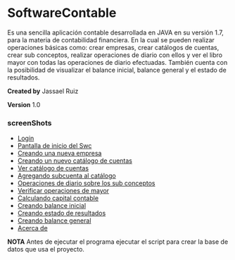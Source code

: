 SoftwareContable
================

Es una sencilla aplicación contable desarrollada en JAVA en su versión 1.7, para la materia de contabilidad financiera.
En la cual se pueden realizar operaciones básicas como: crear empresas, crear catálogos de cuentas, crear sub conceptos, realizar operaciones de diario con ellos y ver el libro mayor con todas las operaciones de diario efectuadas.
También cuenta con la posibilidad de visualizar el balance inicial, balance general y el estado de resultados.


**Created by** Jassael Ruiz

**Version** 1.0

### screenShots
  * [Login](https://raw.github.com/Jars1991/SoftwareContable/master/screenShots/login.PNG)
  * [Pantalla de inicio del Swc](https://raw.github.com/Jars1991/SoftwareContable/master/screenShots/pantallaInicio.PNG)
  * [Creando una nueva empresa](https://raw.github.com/Jars1991/SoftwareContable/master/screenShots/creandoEmpresa.PNG)
  * [Creando un nuevo catálogo de cuentas](https://raw.github.com/Jars1991/SoftwareContable/master/screenShots/creandoCatalogoDeCuentas.PNG)
  * [Ver catálogo de cuentas](https://raw.github.com/Jars1991/SoftwareContable/master/screenShots/catalogoDeCuentas.PNG)
  * [Agregando subcuenta al catálogo](https://raw.github.com/Jars1991/SoftwareContable/master/screenShots/agregarSubCuenta.PNG)
  * [Operaciones de diario sobre los sub conceptos](https://raw.github.com/Jars1991/SoftwareContable/master/screenShots/operacionDeDiario.PNG)
  * [Verificar operaciones de mayor](https://raw.github.com/Jars1991/SoftwareContable/master/screenShots/operacionesDeMayor.PNG)
  * [Calculando capital contable](https://raw.github.com/Jars1991/SoftwareContable/master/screenShots/calculandoCapitalContable.PNG)
  * [Creando balance inicial](https://raw.github.com/Jars1991/SoftwareContable/master/screenShots/balanceInicial.PNG)
  * [Creando estado de resultados](https://raw.github.com/Jars1991/SoftwareContable/master/screenShots/edoDeResuldatos.PNG)
  * [Creando balance general](https://raw.github.com/Jars1991/SoftwareContable/master/screenShots/balanceGeneral.PNG)
  * [Acerca de](https://raw.github.com/Jars1991/SoftwareContable/master/screenShots/acercaDe.PNG)

**NOTA** Antes de ejecutar el programa ejecutar el script para crear la base de datos que usa el proyecto.
